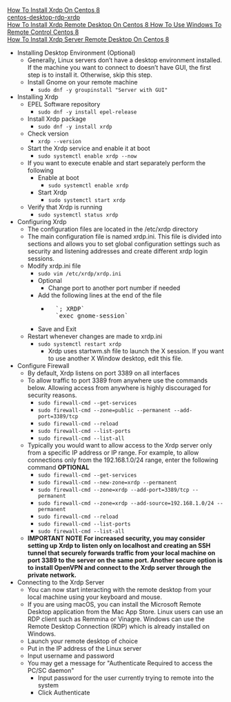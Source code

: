 [How To Install Xrdp On Centos 8](https://linuxize.com/post/how-to-install-xrdp-on-centos-8/)<br />
[centos-desktop-rdp-xrdp](https://vitux.com/centos-desktop-rdp-xrdp/)<br />
[How To Install Xrdp Remote Desktop On Centos 8 How To Use Windows To Remote Control Centos 8](https://dannyda.com/2020/02/09/how-to-install-xrdp-remote-desktop-on-centos-8-how-to-use-windows-to-remote-control-centos-8/)<br />
[How To Install Xrdp Server Remote Desktop On Centos 8](https://www.mstvlife.com/how-to-install-xrdp-server-remote-desktop-on-centos-8/)

* Installing Desktop Environment (Optional)
  * Generally, Linux servers don’t have a desktop environment installed. If the machine you want to connect to doesn’t have GUI, the first step is to install it. Otherwise, skip this step.
  * Install Gnome on your remote machine
    * `sudo dnf -y groupinstall "Server with GUI"`
* Installing Xrdp
  * EPEL Software repository
    * `sudo dnf -y install epel-release`
  * Install Xrdp package
    * `sudo dnf -y install xrdp`
  * Check version
    * `xrdp --version`
  * Start the Xrdp service and enable it at boot
    * `sudo systemctl enable xrdp --now`
  * If you want to execute enable and start separately perform the following
    * Enable at boot
      * `sudo systemctl enable xrdp`
    * Start Xrdp
      * `sudo systemctl start xrdp`
  * Verify that Xrdp is running
    * `sudo systemctl status xrdp`
* Configuring Xrdp
  * The configuration files are located in the /etc/xrdp directory
  * The main configuration file is named xrdp.ini. This file is divided into sections and allows you to set global configuration settings such as security and listening addresses and create different xrdp login sessions.
  * Modify xrdp.ini file
    * `sudo vim /etc/xrdp/xrdp.ini`
    * Optional
      * Change port to another port number if needed
    * Add the following lines at the end of the file
      * <pre>
          `; XRDP`
          `exec gnome-session`
        </pre>
    * Save and Exit
  * Restart whenever changes are made to xrdp.ini
    * `sudo systemctl restart xrdp`
      * Xrdp uses startwm.sh file to launch the X session. If you want to use another X Window desktop, edit this file.
* Configure Firewall
  * By default, Xrdp listens on port 3389 on all interfaces
  * To allow traffic to port 3389 from anywhere use the commands below. Allowing access from anywhere is highly discouraged for security reasons.
    * `sudo firewall-cmd --get-services`
    * `sudo firewall-cmd --zone=public --permanent --add-port=3389/tcp`
    * `sudo firewall-cmd --reload`
    * `sudo firewall-cmd --list-ports`
    * `sudo firewall-cmd --list-all`
  * Typically you would want to allow access to the Xrdp server only from a specific IP address or IP range. For example, to allow connections only from the 192.168.1.0/24 range, enter the following command **OPTIONAL**
    * `sudo firewall-cmd --get-services`
    * `sudo firewall-cmd --new-zone=xrdp --permanent`
    * `sudo firewall-cmd --zone=xrdp --add-port=3389/tcp --permanent`
    * `sudo firewall-cmd --zone=xrdp --add-source=192.168.1.0/24 --permanent`
    * `sudo firewall-cmd --reload`
    * `sudo firewall-cmd --list-ports`
    * `sudo firewall-cmd --list-all`
  * **IMPORTANT NOTE For increased security, you may consider setting up Xrdp to listen only on localhost and creating an SSH tunnel that securely forwards traffic from your local machine on port 3389 to the server on the same port. Another secure option is to install OpenVPN and connect to the Xrdp server through the private network.**
* Connecting to the Xrdp Server
  * You can now start interacting with the remote desktop from your local machine using your keyboard and mouse.
  * If you are using macOS, you can install the Microsoft Remote Desktop application from the Mac App Store. Linux users can use an RDP client such as Remmina or Vinagre. Windows can use the Remote Desktop Connection (RDP) which is already installed on Windows.
  * Launch your remote desktop of choice
  * Put in the IP address of the Linux server
  * Input username and password
  * You may get a message for "Authenticate Required to access the PC/SC daemon"
    * Input password for the user currently trying to remote into the system
    * Click Authenticate
